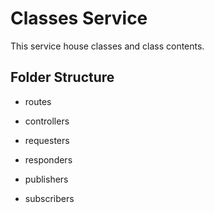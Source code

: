 # Classes Service

This service house classes and class contents.

## Folder Structure

- routes

- controllers

- requesters

- responders

- publishers

- subscribers
